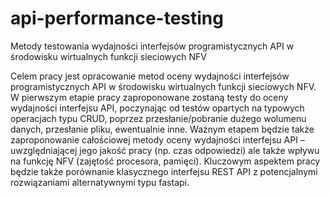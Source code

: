 # api-performance-testing
Metody testowania wydajności interfejsów programistycznych API w środowisku wirtualnych funkcji sieciowych NFV 


Celem pracy jest opracowanie metod oceny wydajności interfejsów programistycznych API w środowisku wirtualnych funkcji sieciowych NFV. W pierwszym etapie pracy zaproponowane zostaną  testy do oceny wydajności interfejsu API, poczynając od testów opartych na typowych operacjach typu CRUD, poprzez przesłanie/pobranie dużego wolumenu danych, przesłanie pliku, ewentualnie inne. Ważnym etapem będzie także zaproponowanie całościowej metody oceny wydajności interfejsu API – uwzględniającej jego jakość pracy (np. czas odpowiedzi) ale także wpływu na funkcję NFV (zajętość procesora, pamięci). Kluczowym aspektem pracy będzie także porównanie klasycznego interfejsu REST API z potencjalnymi rozwiązaniami alternatywnymi typu fastapi.
